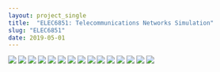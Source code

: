 ```yaml
---
layout: project_single
title:  "ELEC6851: Telecommunications Networks Simulation"
slug: "ELEC6851"
date: 2019-05-01
---
```

<img src="{{site.baseurl}}/assets/img/6851-1.png">

<img src="{{site.baseurl}}/assets/img/6851-2.png">

<img src="{{site.baseurl}}/assets/img/6851-3.png">

<img src="{{site.baseurl}}/assets/img/6851-4.png">

<img src="{{site.baseurl}}/assets/img/6851-5.png">

<img src="{{site.baseurl}}/assets/img/6851-6.png">

<img src="{{site.baseurl}}/assets/img/6851-7.png">

<img src="{{site.baseurl}}/assets/img/6851-8.png">

<img src="{{site.baseurl}}/assets/img/6851-9.png">

<img src="{{site.baseurl}}/assets/img/6851-10.png">

<img src="{{site.baseurl}}/assets/img/6851-11.png">

<img src="{{site.baseurl}}/assets/img/6851-12.png">

<img src="{{site.baseurl}}/assets/img/6851-13.png">

<img src="{{site.baseurl}}/assets/img/6851-14.png">

<img src="{{site.baseurl}}/assets/img/6851-15.png">